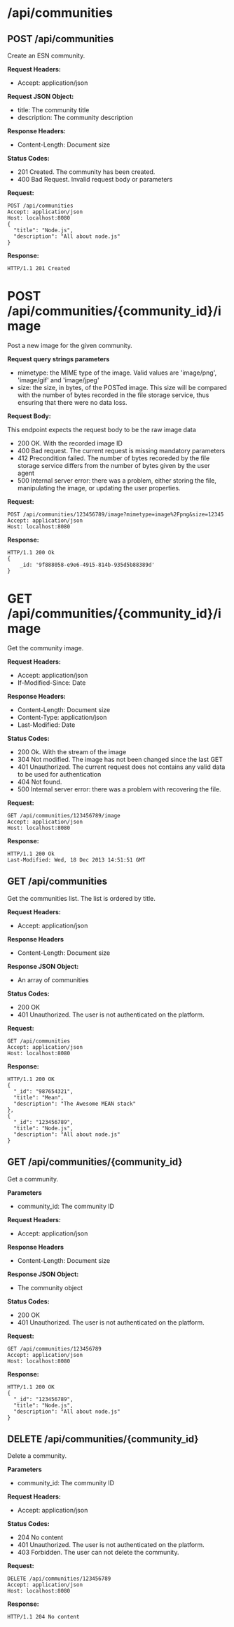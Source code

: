 # /api/communities

## POST /api/communities

Create an ESN community.

**Request Headers:**

- Accept: application/json

**Request JSON Object:**

- title: The community title
- description: The community description

**Response Headers:**

- Content-Length: Document size

**Status Codes:**

- 201 Created. The community has been created.
- 400 Bad Request. Invalid request body or parameters

**Request:**

    POST /api/communities
    Accept: application/json
    Host: localhost:8080
    {
      "title": "Node.js",
      "description": "All about node.js"
    }

**Response:**

    HTTP/1.1 201 Created

# POST /api/communities/{community_id}/image

Post a new image for the given community.

**Request query strings parameters**

- mimetype: the MIME type of the image. Valid values are 'image/png', 'image/gif' and 'image/jpeg'
- size: the size, in bytes, of the POSTed image. This size will be compared with the number of bytes recorded in the file storage service, thus ensuring that there were no data loss.

**Request Body:**

This endpoint expects the request body to be the raw image data

- 200 OK. With the recorded image ID
- 400 Bad request. The current request is missing mandatory parameters
- 412 Precondition failed. The number of bytes recoreded by the file storage service differs from the number of bytes given by the user agent
- 500 Internal server error: there was a problem, either storing the file, manipulating the image, or updating the user properties.

**Request:**

    POST /api/communities/123456789/image?mimetype=image%2Fpng&size=12345
    Accept: application/json
    Host: localhost:8080

**Response:**

    HTTP/1.1 200 Ok
    {
        _id: '9f888058-e9e6-4915-814b-935d5b88389d'
    }
    
# GET /api/communities/{community_id}/image

Get the community image.

**Request Headers:**

- Accept: application/json
- If-Modified-Since: Date

**Response Headers:**

- Content-Length: Document size
- Content-Type: application/json
- Last-Modified: Date

**Status Codes:**

- 200 Ok. With the stream of the image
- 304 Not modified. The image has not been changed since the last GET
- 401 Unauthorized. The current request does not contains any valid data to be used for authentication
- 404 Not found.
- 500 Internal server error: there was a problem with recovering the file.

**Request:**

    GET /api/communities/123456789/image
    Accept: application/json
    Host: localhost:8080

**Response:**

    HTTP/1.1 200 Ok
    Last-Modified: Wed, 18 Dec 2013 14:51:51 GMT

## GET /api/communities

Get the communities list. The list is ordered by title.

**Request Headers:**

- Accept: application/json

**Response Headers**

- Content-Length: Document size

**Response JSON Object:**

- An array of communities

**Status Codes:**

- 200 OK
- 401 Unauthorized. The user is not authenticated on the platform.

**Request:**

    GET /api/communities
    Accept: application/json
    Host: localhost:8080

**Response:**

    HTTP/1.1 200 OK
    {
      "_id": "987654321",
      "title": "Mean",
      "description": "The Awesome MEAN stack"
    },
    {
      "_id": "123456789",
      "title": "Node.js",
      "description": "All about node.js"
    }
     
## GET /api/communities/{community_id}

Get a community.

**Parameters**

- community_id: The community ID

**Request Headers:**

- Accept: application/json

**Response Headers**

- Content-Length: Document size

**Response JSON Object:**

- The community object

**Status Codes:**

- 200 OK
- 401 Unauthorized. The user is not authenticated on the platform.

**Request:**

    GET /api/communities/123456789
    Accept: application/json
    Host: localhost:8080

**Response:**

    HTTP/1.1 200 OK
    {
      "_id": "123456789",
      "title": "Node.js",
      "description": "All about node.js"
    }

## DELETE /api/communities/{community_id}

Delete a community.

**Parameters**

- community_id: The community ID

**Request Headers:**

- Accept: application/json

**Status Codes:**

- 204 No content
- 401 Unauthorized. The user is not authenticated on the platform.
- 403 Forbidden. The user can not delete the community.

**Request:**

    DELETE /api/communities/123456789
    Accept: application/json
    Host: localhost:8080

**Response:**

    HTTP/1.1 204 No content
